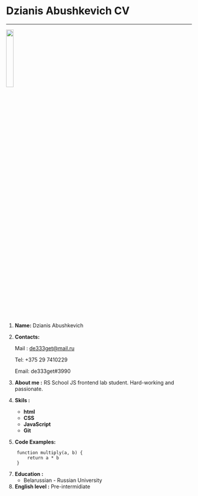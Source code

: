 # Dzianis Abushkevich CV
***
<img src="https://sun9-81.userapi.com/impf/j4qt8nMMl1zQNcJU5BnakEW7_PdkxfXg3-48Wg/824HFqREjnw.jpg?size=1500x2000&quality=96&sign=4410157203edeb24ba55d3a514267c0f&type=album" width="20%" />

1. __Name:__  Dzianis Abushkevich

2. __Contacts:__ 

	Mail : de333get@mail.ru

	Tel: +375 29 7410229

	Email: de333get#3990


3. __About me :__ RS School JS frontend lab student.
	Hard-working and passionate.

4. __Skils :__ 
	* __html__
	* __CSS__
	* __JavaScript__
	* __Git__
5. __Code Examples:__
``` 
	function multiply(a, b) {
		return a * b
	}
```
7. __Education :__
	* Belarussian - Russian University
8. __English level :__ Pre-intermidiate 

